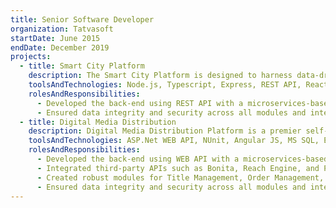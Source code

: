 ```yaml
---
title: Senior Software Developer
organization: Tatvasoft
startDate: June 2015
endDate: December 2019
projects:
  - title: Smart City Platform
    description: The Smart City Platform is designed to harness data-driven insights to enhance the operational efficiency and decision-making processes for a wide array of urban and residential applications. It integrates advanced IoT solutions to facilitate smart homes, smart societies, smart buildings, and entire smart cities. The platform supports various functionalities such as smart parking systems, intelligent lighting, and efficient traffic and traffic signal management. By enabling real-time monitoring and control, the Smart City Platform helps in optimizing resource usage, reducing operational costs, and improving the overall quality of life for residents.
    toolsAndTechnologies: Node.js, Typescript, Express, REST API, ReactJS, PostgreSQL, AWS Lambda, AWS IoT, VS Code, Jira
    rolesAndResponsibilities:
      - Developed the back-end using REST API with a microservices-based architecture, ensuring scalability and efficient handling of data.
      - Ensured data integrity and security across all modules and integrated services.
  - title: Digital Media Distribution
    description: Digital Media Distribution Platform is a premier self-service Film Distribution company dedicated to creating value-driven solutions for filmmakers. Platform empowers filmmakers to distribute, sell, and rent their films directly to consumers across various major platforms, including Netflix, Google Play Store, Amazon, iTunes, and more. Platform's services are trusted by leading studios worldwide, such as Universal Studios, Disney, Warner Brothers, Fox, Paramount, and Lionsgate.
    toolsAndTechnologies: ASP.Net WEB API, NUnit, Angular JS, MS SQL, Elastic Search, AWS, Visual Studio, Jira
    rolesAndResponsibilities:
      - Developed the back-end using WEB API with a microservices-based architecture, ensuring scalability and efficient handling of data.
      - Integrated third-party APIs such as Bonita, Reach Engine, and Ping to automate and improve various workflows.
      - Created robust modules for Title Management, Order Management, Invoices, and Admin Portal to support diverse operational needs.
      - Ensured data integrity and security across all modules and integrated services.
---
```

